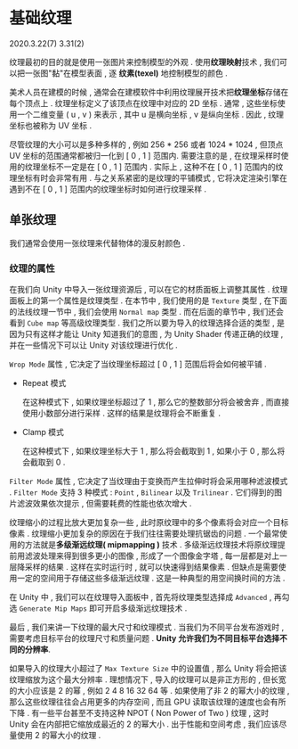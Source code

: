 # 基础纹理

2020.3.22(7) 3.31(2)

纹理最初的目的就是使用一张图片来控制模型的外观 . 使用**纹理映射**技术 , 我们可以把一张图"黏"在模型表面 , 逐 **纹素(texel)** 地控制模型的颜色 .

美术人员在建模的时候 , 通常会在建模软件中利用纹理展开技术把**纹理坐标**存储在每个顶点上 . 纹理坐标定义了该顶点在纹理中对应的 2D 坐标 . 通常 , 这些坐标使用一个二维变量 ( u , v ) 来表示 , 其中 u 是横向坐标 , v 是纵向坐标 . 因此 , 纹理坐标也被称为 UV 坐标 .

尽管纹理的大小可以是多种多样的 , 例如 256 \* 256 或者 1024 \* 1024 , 但顶点 UV 坐标的范围通常都被归一化到 [ 0 , 1 ] 范围内. 需要注意的是 , 在纹理采样时使用的纹理坐标不一定是在 [ 0 , 1 ] 范围内 . 实际上 , 这种不在 [ 0 , 1 ] 范围内的纹理坐标有时会非常有用 . 与之关系紧密的是纹理的平铺模式 , 它将决定渲染引擎在遇到不在 [ 0 , 1 ] 范围内的纹理坐标时如何进行纹理采样 .

## 单张纹理

我们通常会使用一张纹理来代替物体的漫反射颜色 .

### 纹理的属性

在我们向 Unity 中导入一张纹理资源后 , 可以在它的材质面板上调整其属性 . 纹理面板上的第一个属性是纹理类型 . 在本节中 , 我们使用的是 `Texture` 类型 , 在下面的法线纹理一节中 , 我们会使用 `Normal map` 类型 . 而在后面的章节中 , 我们还会看到 `Cube map` 等高级纹理类型 . 我们之所以要为导入的纹理选择合适的类型 , 是因为只有这样才能让 Unity 知道我们的意图 , 为 Unity Shader 传递正确的纹理 , 并在一些情况下可以让 Unity 对该纹理进行优化 .

`Wrop Mode` 属性 , 它决定了当纹理坐标超过 [ 0 , 1 ] 范围后将会如何被平铺 .

- Repeat 模式

  在这种模式下 , 如果纹理坐标超过了 1 , 那么它的整数部分将会被舍弃 , 而直接使用小数部分进行采样 . 这样的结果是纹理将会不断重复 .

- Clamp 模式

  在这种模式下 , 如果纹理坐标大于 1 , 那么将会截取到 1 , 如果小于 0 , 那么将会截取到 0 .

`Filter Mode` 属性 , 它决定了当纹理由于变换而产生拉伸时将会采用哪种滤波模式 . `Filter Mode` 支持 3 种模式 : `Point` , `Bilinear` 以及 `Trilinear` . 它们得到的图片滤波效果依次提示 , 但需要耗费的性能也依次增大 .

纹理缩小的过程比放大更加复杂一些 , 此时原纹理中的多个像素将会对应一个目标像素 . 纹理缩小更加复杂的原因在于我们往往需要处理抗锯齿的问题 . 一个最常使用的方法就是**多级渐远纹理( mipmapping )** 技术 . 多级渐远纹理技术将原纹理提前用滤波处理来得到很多更小的图像 , 形成了一个图像金字塔 , 每一层都是对上一层降采样的结果 . 这样在实时运行时 , 就可以快速得到结果像素 . 但缺点是需要使用一定的空间用于存储这些多级渐远纹理 . 这是一种典型的用空间换时间的方法 .

在 Unity 中 , 我们可以在纹理导入面板中 , 首先将纹理类型选择成 `Advanced` , 再勾选 `Generate Mip Maps` 即可开启多级渐远纹理技术 .

最后 , 我们来讲一下纹理的最大尺寸和纹理模式 . 当我们为不同平台发布游戏时 , 需要考虑目标平台的纹理尺寸和质量问题 . **Unity 允许我们为不同目标平台选择不同的分辨率**.

如果导入的纹理大小超过了 `Max Texture Size` 中的设置值 , 那么 Unity 将会把该纹理缩放为这个最大分辨率 . 理想情况下 , 导入的纹理可以是非正方形的 , 但长宽的大小应该是 2 的幂 , 例如 2 4 8 16 32 64 等 . 如果使用了非 2 的幂大小的纹理 , 那么这些纹理往往会占用更多的内存空间 , 而且 GPU 读取该纹理的速度也会有所下降 . 有一些平台甚至不支持这种 NPOT ( Non Power of Two ) 纹理 , 这时 Unity 会在内部把它缩放成最近的 2 的幂大小 . 出于性能和空间考虑 , 我们应该尽量使用 2 的幂大小的纹理 .
